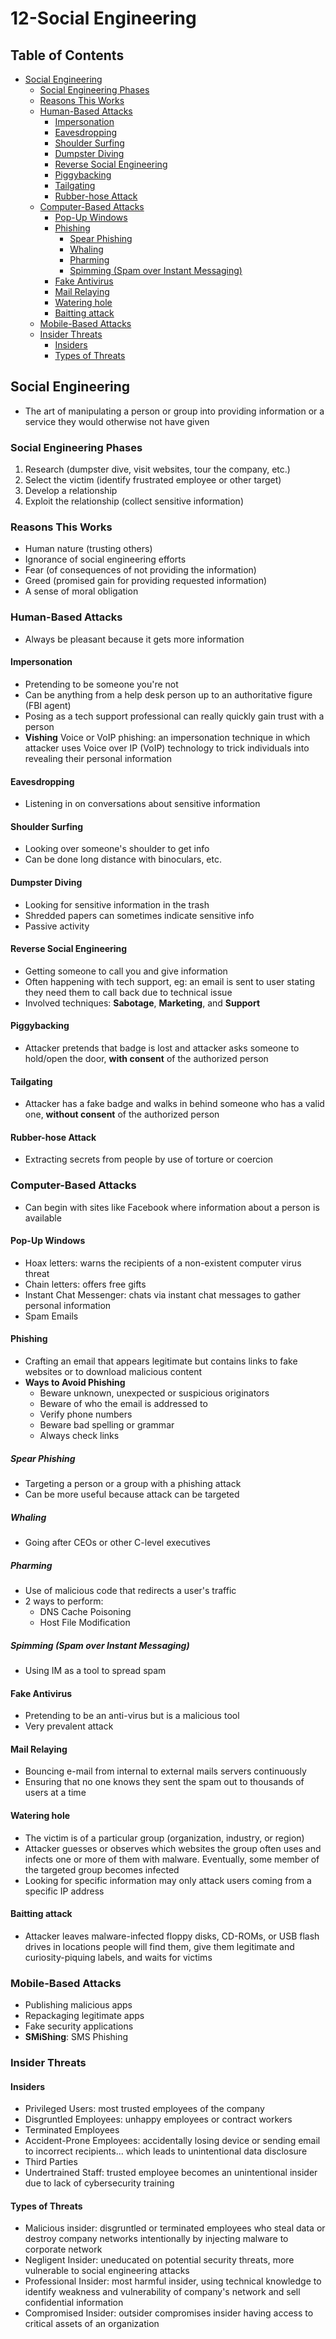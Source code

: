 # 12-Social Engineering

## Table of Contents

- [Social Engineering](12-social_engineering.md#social-engineering)
  - [Social Engineering Phases](12-social_engineering.md#social-engineering-phases)
  - [Reasons This Works](12-social_engineering.md#reasons-this-works)
  - [Human-Based Attacks](12-social_engineering.md#human-based-attacks)
    - [Impersonation](12-social_engineering.md#impersonation)
    - [Eavesdropping](12-social_engineering.md#eavesdropping)
    - [Shoulder Surfing](12-social_engineering.md#shoulder-surfing)
    - [Dumpster Diving](12-social_engineering.md#dumpster-diving)
    - [Reverse Social Engineering](12-social_engineering.md#reverse-social-engineering)
    - [Piggybacking](12-social_engineering.md#piggybacking)
    - [Tailgating](12-social_engineering.md#tailgating)
    - [Rubber-hose Attack](12-social_engineering.md#rubber-hose-attack)
  - [Computer-Based Attacks](12-social_engineering.md#computer-based-attacks)
    - [Pop-Up Windows](12-social_engineering.md#pop-up-windows)
    - [Phishing](12-social_engineering.md#phishing)
      - [Spear Phishing](12-social_engineering.md#spear-phishing)
      - [Whaling](12-social_engineering.md#whaling)
      - [Pharming](12-social_engineering.md#pharming)
      - [Spimming \(Spam over Instant Messaging\)](12-social_engineering.md#spimming-spam-over-instant-messaging)
    - [Fake Antivirus](12-social_engineering.md#fake-antivirus)
    - [Mail Relaying](12-social_engineering.md#mail-relaying)
    - [Watering hole](12-social_engineering.md#watering-hole)
    - [Baitting attack](12-social_engineering.md#baitting-attack)
  - [Mobile-Based Attacks](12-social_engineering.md#mobile-based-attacks)
  - [Insider Threats](12-social_engineering.md#insider-threats)
    - [Insiders](12-social_engineering.md#insiders)
    - [Types of Threats](12-social_engineering.md#types-of-threats)

## Social Engineering

- The art of manipulating a person or group into providing information or a service they would otherwise not have given

### Social Engineering Phases

1. Research \(dumpster dive, visit websites, tour the company, etc.\)
2. Select the victim \(identify frustrated employee or other target\)
3. Develop a relationship
4. Exploit the relationship \(collect sensitive information\)

### Reasons This Works

- Human nature \(trusting others\)
- Ignorance of social engineering efforts
- Fear \(of consequences of not providing the information\)
- Greed \(promised gain for providing requested information\)
- A sense of moral obligation

### Human-Based Attacks

- Always be pleasant because it gets more information

#### Impersonation

- Pretending to be someone you're not
- Can be anything from a help desk person up to an authoritative figure \(FBI agent\)
- Posing as a tech support professional can really quickly gain trust with a person
- **Vishing** Voice or VoIP phishing: an impersonation technique in which attacker uses Voice over IP \(VoIP\) technology to trick individuals into revealing their personal information

#### Eavesdropping

- Listening in on conversations about sensitive information

#### Shoulder Surfing

- Looking over someone's shoulder to get info
- Can be done long distance with binoculars, etc.

#### Dumpster Diving

- Looking for sensitive information in the trash
- Shredded papers can sometimes indicate sensitive info
- Passive activity

#### Reverse Social Engineering

- Getting someone to call you and give information
- Often happening with tech support, eg: an email is sent to user stating they need them to call back due to technical issue
- Involved techniques: **Sabotage**, **Marketing**, and **Support**

#### Piggybacking

- Attacker pretends that badge is lost and attacker asks someone to hold/open the door, **with consent** of the authorized person

#### Tailgating

- Attacker has a fake badge and walks in behind someone who has a valid one, **without consent** of the authorized person

#### Rubber-hose Attack

- Extracting secrets from people by use of torture or coercion

### Computer-Based Attacks

- Can begin with sites like Facebook where information about a person is available

#### Pop-Up Windows

- Hoax letters: warns the recipients of a non-existent computer virus threat
- Chain letters: offers free gifts
- Instant Chat Messenger: chats via instant chat messages to gather personal information
- Spam Emails

#### Phishing

- Crafting an email that appears legitimate but contains links to fake websites or to download malicious content
- **Ways to Avoid Phishing**
  - Beware unknown, unexpected or suspicious originators
  - Beware of who the email is addressed to
  - Verify phone numbers
  - Beware bad spelling or grammar
  - Always check links

##### Spear Phishing

- Targeting a person or a group with a phishing attack
- Can be more useful because attack can be targeted

##### Whaling

- Going after CEOs or other C-level executives

##### Pharming

- Use of malicious code that redirects a user's traffic
- 2 ways to perform:
  - DNS Cache Poisoning
  - Host File Modification

##### Spimming \(Spam over Instant Messaging\)

- Using IM as a tool to spread spam

#### Fake Antivirus

- Pretending to be an anti-virus but is a malicious tool
- Very prevalent attack

#### Mail Relaying

- Bouncing e-mail from internal to external mails servers continuously
- Ensuring that no one knows they sent the spam out to thousands of users at a time

#### Watering hole

- The victim is of a particular group \(organization, industry, or region\)
- Attacker guesses or observes which websites the group often uses and infects one or more of them with malware. Eventually, some member of the targeted group becomes infected
- Looking for specific information may only attack users coming from a specific IP address

#### Baitting attack

- Attacker leaves malware-infected floppy disks, CD-ROMs, or USB flash drives in locations people will find them, give them legitimate and curiosity-piquing labels, and waits for victims

### Mobile-Based Attacks

- Publishing malicious apps
- Repackaging legitimate apps
- Fake security applications
- **SMiShing**: SMS Phishing

### Insider Threats

#### Insiders

- Privileged Users: most trusted employees of the company
- Disgruntled Employees: unhappy employees or contract workers
- Terminated Employees
- Accident-Prone Employees: accidentally losing device or sending email to incorrect recipients... which leads to unintentional data disclosure
- Third Parties
- Undertrained Staff: trusted employee becomes an unintentional insider due to lack of cybersecurity training

#### Types of Threats

- Malicious insider: disgruntled or terminated employees who steal data or destroy company networks intentionally by injecting malware to corporate network
- Negligent Insider: uneducated on potential security threats, more vulnerable to social engineering attacks
- Professional Insider: most harmful insider, using technical knowledge to identify weakness and vulnerability of company's network and sell confidential information
- Compromised Insider: outsider compromises insider having access to critical assets of an organization
